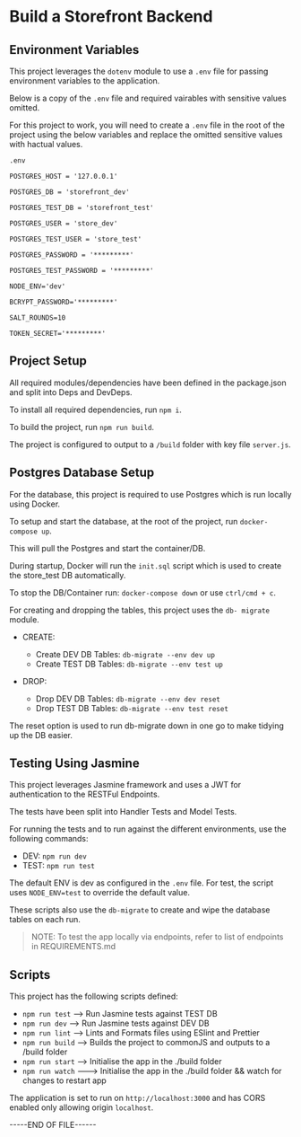 # Build a Storefront Backend
## Environment Variables
This project leverages the `dotenv` module to use a `.env` file for passing environment variables to the application.

Below is a copy of the `.env` file and required vairables with sensitive values omitted.

For this project to work, you will need to create a `.env` file in the root of the project using the below variables and replace the omitted sensitive values with hactual values.

`.env`

```
POSTGRES_HOST = '127.0.0.1'

POSTGRES_DB = 'storefront_dev'

POSTGRES_TEST_DB = 'storefront_test'

POSTGRES_USER = 'store_dev'

POSTGRES_TEST_USER = 'store_test'

POSTGRES_PASSWORD = '*********'

POSTGRES_TEST_PASSWORD = '*********'

NODE_ENV='dev'

BCRYPT_PASSWORD='*********'

SALT_ROUNDS=10

TOKEN_SECRET='*********'
```

## Project Setup
All required modules/dependencies have been defined in the package.json and split into Deps and DevDeps.

To install all required dependencies, run `npm i`.

To build the project, run `npm run build`.

The project is configured to output to a `/build` folder with key file `server.js`.

## Postgres Database Setup
For the database, this project is required to use Postgres which is run locally using Docker.

To setup and start the database, at the root of the project, run `docker-compose up`.

This will pull the Postgres and start the container/DB.

During startup, Docker will run the `init.sql` script which is used to create the store_test DB automatically.

To stop the DB/Container run: `docker-compose down` or use `ctrl/cmd + c`.

For creating and dropping the tables, this project uses the `db-
migrate` module.

* CREATE:
	* Create DEV DB Tables: `db-migrate --env dev up`
	* Create TEST DB Tables: `db-migrate --env test up`

* DROP:
	* Drop DEV DB Tables: `db-migrate --env dev reset`
	* Drop TEST DB Tables: `db-migrate --env test reset`

The reset option is used to run db-migrate down in one go to make tidying up the DB easier.

## Testing Using Jasmine
This project leverages Jasmine framework and uses a JWT for authentication to the RESTFul Endpoints.

The tests have been split into Handler Tests and Model Tests.

For running the tests and to run against the different environments, use the following commands:

* DEV: `npm run dev`
* TEST: `npm run test`

The default ENV is dev as configured in the `.env` file. For test, the script uses `NODE_ENV=test` to override the default value.

These scripts also use the `db-migrate` to create and wipe the database tables on each run.

> NOTE: To test the app locally via endpoints, refer to list of endpoints in REQUIREMENTS.md

## Scripts
This project has the following scripts defined:

* `npm run test` --> Run Jasmine tests against TEST DB
* `npm run dev` --> Run Jasmine tests against DEV DB
* `npm run lint` --> Lints and Formats files using ESlint and Prettier
* `npm run build` --> Builds the project to commonJS and outputs to a /build folder
* `npm run start` --> Initialise the app in the ./build folder
* `npm run watch` ---> Initialise the app in the ./build folder && watch for changes to restart app

The application is set to run on `http://localhost:3000` and has CORS enabled only allowing origin `localhost`. 

-----END OF FILE------